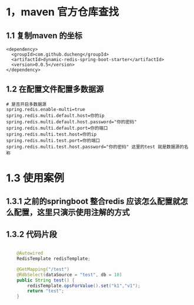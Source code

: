 # 1，maven 官方仓库查找

## 1.1 复制maven 的坐标 

```
<dependency>
  <groupId>com.github.ducheng</groupId>
  <artifactId>dynamic-redis-spring-boot-starter</artifactId>
  <version>0.0.5</version>
</dependency>
```



## 1.2 在配置文件配置多数据源

```properties
# 是否开启多数据源
spring.redis.enable-multi=true
spring.redis.multi.default.host=你的ip
spring.redis.multi.default.host.password="你的密码"
spring.redis.multi.default.port=你的端口
spring.redis.multi.test.host=你的ip
spring.redis.multi.test.port=你的端口
spring.redis.multi.test.host.password="你的密码" 这里的test 就是数据源的名称
```

# 1.3  使用案例

## 1.3.1  之前的springboot 整合redis 应该怎么配置就怎么配置，这里只演示使用注解的方式

## 1.3.2 代码片段

```java

	@Autowired
	RedisTemplate redisTemplate;

	@GetMapping("/test")
	@RdbSelect(dataSource = "test", db = 10)
	public String test() {
		redisTemplate.opsForValue().set("k1","v1");
		return "test";
	}

```


